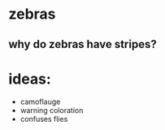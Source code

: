 # zebras

## why do zebras have stripes?
# ideas:
* camoflauge
* warning coloration
* confuses flies
